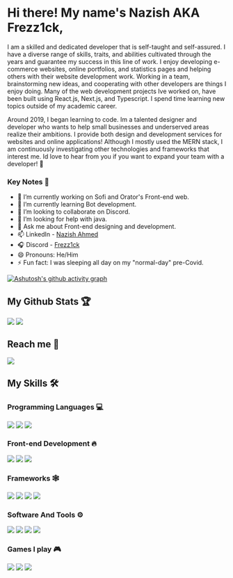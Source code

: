 # Hi there! My name's Nazish AKA Frezz1ck,

I am a skilled and dedicated developer that is self-taught and self-assured. I have a diverse range of skills, traits, and abilities cultivated through the years and guarantee my success in this line of work. I enjoy developing e-commerce websites, online portfolios, and statistics pages and helping others with their website development work. Working in a team, brainstorming new ideas, and cooperating with other developers are things I enjoy doing. Many of the web development projects Ive worked on, have been built using React.js, Next.js, and Typescript. I spend time learning new topics outside of my academic career.

Around 2019, I began learning to code. Im a talented designer and developer who wants to help small businesses and underserved areas realize their ambitions. I provide both design and development services for websites and online applications! Although I mostly used the MERN stack, I am continuously investigating other technologies and frameworks that interest me. Id love to hear from you if you want to expand your team with a developer! 🖤

### Key Notes 🤹

- 🔭 I’m currently working on Sofi and Orator's Front-end web.
- 🌱 I’m currently learning Bot development.
- 👯 I’m looking to collaborate on Discord.
- 🤔 I’m looking for help with java.
- 💬 Ask me about Front-end designing and development.
- 📫 LinkedIn - [Nazish  Ahmed](https://www.linkedin.com/in/nazish-ahmed-920b9a245/) 
- 🎧 Discord -  [Frezz1ck](https://discordapp.com/users/775387817085108235)
- 😄 Pronouns: He/Him
- ⚡ Fun fact: I was sleeping all day on my "normal-day" pre-Covid.

[![Ashutosh's github activity graph](https://github-readme-activity-graph.cyclic.app/graph?username=nazish-16&theme=react-dark)](https://github.com/ashutosh00710/github-readme-activity-graph)

<h2>My Github Stats 🏆</h2>

<img src="https://github-readme-streak-stats.herokuapp.com/?user=nazish-16&theme=algolia">

<img src="https://github-readme-stats.vercel.app/api?username=nazish-16&&show_icons=true&title_color=ffffff&icon_color=bb2acf&text_color=daf7dc&bg_color=151515">

<h2>Reach me 🤝</h2>

<a href="https://discordapp.com/users/775387817085108235">
<img src="https://camo.githubusercontent.com/3f990cfefb64f13d28397fe586c3aa38a81fde585de479205d63c79363ebe07a/68747470733a2f2f696d672e736869656c64732e696f2f62616467652f446973636f72642d3732383944413f7374796c653d666f722d7468652d6261646765266c6f676f3d646973636f7264266c6f676f436f6c6f723d7768697465"> 
</a> 

<h2>My Skills 🛠️</h2>

<h3>Programming Languages 💻</h3>

<img src="https://camo.githubusercontent.com/146641825a4dcaf7d047629441f6596b8d9d7327ec8c8104ea54d3b6aa1080b3/68747470733a2f2f696d672e736869656c64732e696f2f62616467652f4a6176615363726970742d4637444631453f7374796c653d666f722d7468652d6261646765266c6f676f3d6a617661736372697074266c6f676f436f6c6f723d7768697465">             <img src="https://camo.githubusercontent.com/94be0a2e5be142925615e5821d97137a930d08fc154962ce43860f1957e6661e/68747470733a2f2f696d672e736869656c64732e696f2f62616467652f507974686f6e2d3337373641423f7374796c653d666f722d7468652d6261646765266c6f676f3d707974686f6e266c6f676f436f6c6f723d7768697465"> <img src="https://camo.githubusercontent.com/6cf9abe9d706421df40ff4feff208a5728df2b77f9eb21f24d09df00a0d69203/68747470733a2f2f696d672e736869656c64732e696f2f62616467652f547970655363726970742d3030374143433f7374796c653d666f722d7468652d6261646765266c6f676f3d74797065736372697074266c6f676f436f6c6f723d7768697465">

<h3>Front-end Development 🔥</h3>

<img src="https://camo.githubusercontent.com/d63d473e728e20a286d22bb2226a7bf45a2b9ac6c72c59c0e61e9730bfe4168c/68747470733a2f2f696d672e736869656c64732e696f2f62616467652f48544d4c352d4533344632363f7374796c653d666f722d7468652d6261646765266c6f676f3d68746d6c35266c6f676f436f6c6f723d7768697465"> <img src="https://camo.githubusercontent.com/e8ba07fa7cc79831afca90c574b74f1eefd0bf76af4e498cb0674330a1634e2a/68747470733a2f2f696d672e736869656c64732e696f2f62616467652f4353532d3233393132303f267374796c653d666f722d7468652d6261646765266c6f676f3d63737333266c6f676f436f6c6f723d7768697465">      <img src="https://camo.githubusercontent.com/b13ed67c809178963ce9d538175b02649800772be1ce0cb02da5879e5614e236/68747470733a2f2f696d672e736869656c64732e696f2f62616467652f426f6f7473747261702d3536334437433f7374796c653d666f722d7468652d6261646765266c6f676f3d626f6f747374726170266c6f676f436f6c6f723d7768697465">

<h3>Frameworks 🕸</h3>

<img src= "https://camo.githubusercontent.com/a1eae878fdd3d1c1b687992ca74e5cac85f4b68e60a6efaa7bc8dc9883b71229/68747470733a2f2f696d672e736869656c64732e696f2f62616467652f4e6f64652e6a732d3333393933333f7374796c653d666f722d7468652d6261646765266c6f676f3d6e6f6465646f746a73266c6f676f436f6c6f723d7768697465"> <img src="https://camo.githubusercontent.com/268ac512e333b69600eb9773a8f80b7a251f4d6149642a50a551d4798183d621/68747470733a2f2f696d672e736869656c64732e696f2f62616467652f52656163742d3230323332413f7374796c653d666f722d7468652d6261646765266c6f676f3d7265616374266c6f676f436f6c6f723d363144414642"> <img src="https://camo.githubusercontent.com/b7395b00d152dc8f19cec61f582369bd580e31b8ed93d34646ec43aa675baa7c/68747470733a2f2f696d672e736869656c64732e696f2f62616467652f4e6578742d626c61636b3f7374796c653d666f722d7468652d6261646765266c6f676f3d6e6578742e6a73266c6f676f436f6c6f723d7768697465"> <img src="https://camo.githubusercontent.com/ec8056bddf659d21de39b358d9786e56731cd767117e091348411666a5e7eee6/68747470733a2f2f696d672e736869656c64732e696f2f62616467652f7461696c77696e646373732d2532333338423241432e7376673f7374796c653d666f722d7468652d6261646765266c6f676f3d7461696c77696e642d637373266c6f676f436f6c6f723d7768697465">

<h3>Software And Tools ⚙</h3>

<img src="https://camo.githubusercontent.com/42ada9cc774b9d2b4cf35691820a881d70657ae42c3a074f00c7e9add6352361/68747470733a2f2f696d672e736869656c64732e696f2f62616467652f56697375616c5f53747564696f5f436f64652d3030373844343f7374796c653d666f722d7468652d6261646765266c6f676f3d76697375616c25323073747564696f253230636f6465266c6f676f436f6c6f723d7768697465"> <img src="https://camo.githubusercontent.com/bd2bd127c104ba5c98bb12c70801b075aee1f040009089510f69554300e7ff41/68747470733a2f2f696d672e736869656c64732e696f2f62616467652f4769742d4630353033323f7374796c653d666f722d7468652d6261646765266c6f676f3d676974266c6f676f436f6c6f723d7768697465"> <img src="https://camo.githubusercontent.com/7719feed664e6d0db80662b61f591348ce889dbaf53e8ebb91668f2180d0f220/68747470733a2f2f696d672e736869656c64732e696f2f62616467652f537461636b5f4f766572666c6f772d4645374131363f7374796c653d666f722d7468652d6261646765266c6f676f3d737461636b2d6f766572666c6f77266c6f676f436f6c6f723d7768697465"> <img src="https://camo.githubusercontent.com/f6d50128cb007f85916b7a899da5d94f654dce35a37331c8d28573aef46f4274/68747470733a2f2f696d672e736869656c64732e696f2f62616467652f6769746875622d2532333132313031312e7376673f7374796c653d666f722d7468652d6261646765266c6f676f3d676974687562266c6f676f436f6c6f723d7768697465">

<h3>Games I play 🎮</h3>

<img src="https://camo.githubusercontent.com/1e17e17f799277f1023a88f70f632d74bf936b5351ab251f9f2ac78ef09ff0ef/68747470733a2f2f696d672e736869656c64732e696f2f62616467652f436f756e7465725f537472696b652d3030303030303f7374796c653d666f722d7468652d6261646765266c6f676f3d636f756e7465722d737472696b65266c6f676f436f6c6f723d7768697465"> <img src="https://camo.githubusercontent.com/892af9654a62d4d519b4a6fba63193cca0e067a388752626e36ebec0c17960bc/68747470733a2f2f696d672e736869656c64732e696f2f62616467652f56616c6f72616e742d6661343435343f7374796c653d666f722d7468652d6261646765266c6f676f3d6568266c6f676f436f6c6f723d7768697465"> <img src="https://camo.githubusercontent.com/8f3f8e12a8ab9620b87997aa946c7c5d876396a81295ea1854305920bb002b50/68747470733a2f2f696d672e736869656c64732e696f2f62616467652f537465616d2d3030303030303f7374796c653d666f722d7468652d6261646765266c6f676f3d737465616d266c6f676f436f6c6f723d7768697465">

